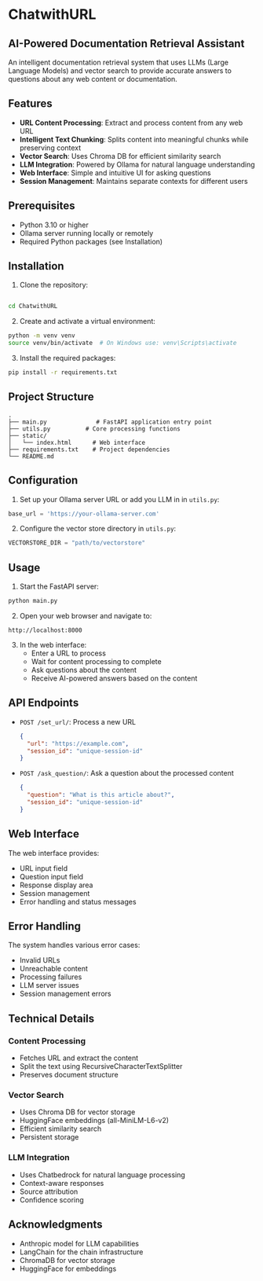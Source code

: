 # ChatwithURL

## AI-Powered Documentation Retrieval Assistant

An intelligent documentation retrieval system that uses LLMs (Large Language Models) and vector search to provide accurate answers to questions about any web content or documentation.

## Features

- **URL Content Processing**: Extract and process content from any web URL
- **Intelligent Text Chunking**: Splits content into meaningful chunks while preserving context
- **Vector Search**: Uses Chroma DB for efficient similarity search
- **LLM Integration**: Powered by Ollama for natural language understanding
- **Web Interface**: Simple and intuitive UI for asking questions
- **Session Management**: Maintains separate contexts for different users

## Prerequisites

- Python 3.10 or higher
- Ollama server running locally or remotely
- Required Python packages (see Installation)

## Installation

1. Clone the repository:
```bash

cd ChatwithURL
```

2. Create and activate a virtual environment:
```bash
python -m venv venv
source venv/bin/activate  # On Windows use: venv\Scripts\activate
```

3. Install the required packages:
```bash
pip install -r requirements.txt
```

## Project Structure

```
.
├── main.py              # FastAPI application entry point
├── utils.py          # Core processing functions
├── static/
│   └── index.html      # Web interface
├── requirements.txt    # Project dependencies
└── README.md
```

## Configuration

1. Set up your Ollama server URL or add you LLM in in `utils.py`:
```python
base_url = 'https://your-ollama-server.com'  
```

2. Configure the vector store directory in `utils.py`:
```python
VECTORSTORE_DIR = "path/to/vectorstore"  
```

## Usage

1. Start the FastAPI server:
```bash
python main.py
```

2. Open your web browser and navigate to:
```
http://localhost:8000
```

3. In the web interface:
   - Enter a URL to process
   - Wait for content processing to complete
   - Ask questions about the content
   - Receive AI-powered answers based on the content

## API Endpoints

- `POST /set_url/`: Process a new URL
  ```json
  {
    "url": "https://example.com",
    "session_id": "unique-session-id"
  }
  ```

- `POST /ask_question/`: Ask a question about the processed content
  ```json
  {
    "question": "What is this article about?",
    "session_id": "unique-session-id"
  }
  ```

## Web Interface

The web interface provides:
- URL input field
- Question input field
- Response display area
- Session management
- Error handling and status messages

## Error Handling

The system handles various error cases:
- Invalid URLs
- Unreachable content
- Processing failures
- LLM server issues
- Session management errors

## Technical Details

### Content Processing
- Fetches URL and extract the content
- Split the text using RecursiveCharacterTextSplitter 
- Preserves document structure

### Vector Search
- Uses Chroma DB for vector storage
- HuggingFace embeddings (all-MiniLM-L6-v2)
- Efficient similarity search
- Persistent storage

### LLM Integration
- Uses Chatbedrock for natural language processing
- Context-aware responses
- Source attribution
- Confidence scoring

## Acknowledgments

- Anthropic model for LLM capabilities
- LangChain for the chain infrastructure
- ChromaDB for vector storage
- HuggingFace for embeddings